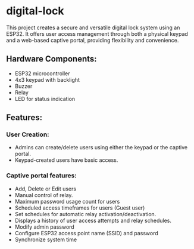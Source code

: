 # digital-lock

This project creates a secure and versatile digital lock system using an ESP32. It offers user access management through both a physical keypad and a web-based captive portal, providing flexibility and convenience.  

## Hardware Components:
  - ESP32 microcontroller
  - 4x3 keypad with backlight
  - Buzzer
  - Relay
  - LED for status indication

## Features:
### User Creation:
  - Admins can create/delete users using either the keypad or the captive portal.
  - Keypad-created users have basic access.
### Captive portal features:
  - Add, Delete or Edit users
  - Manual control of relay.
  - Maximum password usage count for users
  - Scheduled access timeframes for users (Guest user)
  - Set schedules for automatic relay activation/deactivation.
  - Displays a history of user access attempts and relay schedules.
  - Modify admin password
  - Configure ESP32 access point name (SSID) and password
  - Synchronize system time
